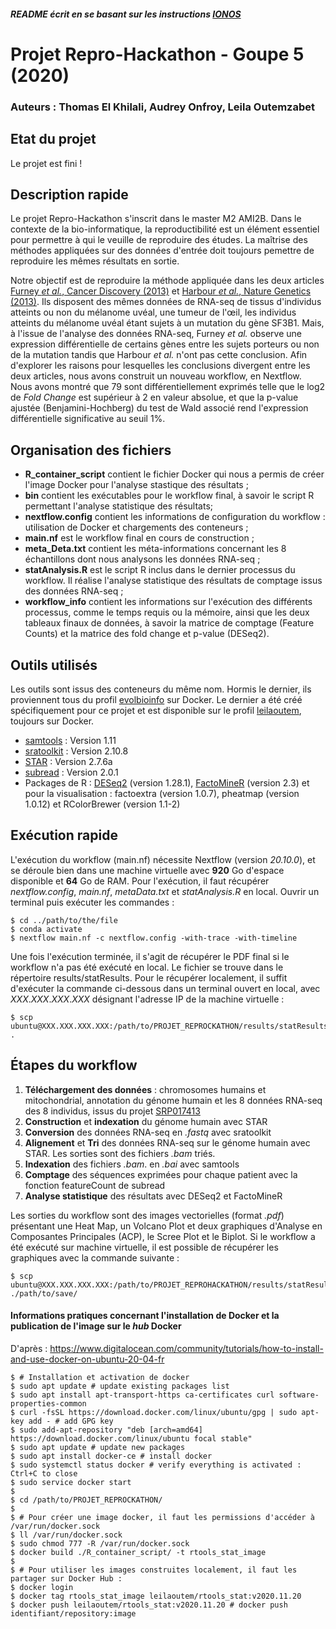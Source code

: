 ##### README écrit en se basant sur les instructions [IONOS](https://www.ionos.fr/digitalguide/sites-internet/developpement-web/fichier-readme/)
# Projet Repro-Hackathon - Goupe 5 (2020)
### Auteurs : Thomas El Khilali, Audrey Onfroy, Leila Outemzabet

## Etat du projet 
Le projet est fini !

## Description rapide
Le projet Repro-Hackathon s'inscrit dans le master M2 AMI2B. Dans le contexte de la bio-informatique, la reproductibilité est un élément essentiel pour permettre à qui le veuille de reproduire des études. La maîtrise des méthodes appliquées sur des données d'entrée doit toujours pemettre de reproduire les mêmes résultats en sortie.

Notre objectif est de reproduire la méthode appliquée dans les deux articles [Furney *et al.*, Cancer Discovery (2013)](https://www.ncbi.nlm.nih.gov/pmc/articles/PMC5321577/) et [Harbour *et al.*, Nature Genetics (2013)](https://www.ncbi.nlm.nih.gov/pmc/articles/PMC3789378/). Ils disposent des mêmes données de RNA-seq de tissus d'individus atteints ou non du mélanome uvéal, une tumeur de l'œil, les individus atteints du mélanome uvéal étant sujets à un mutation du gène SF3B1. Mais, à l'issue de l'analyse des données RNA-seq, Furney *et al.* observe une expression différentielle de certains gènes entre les sujets porteurs ou non de la mutation tandis que Harbour *et al.* n'ont pas cette conclusion. Afin d'explorer les raisons pour lesquelles les conclusions divergent entre les deux articles, nous avons construit un nouveau workflow, en Nextflow. Nous avons montré que 79 sont différentiellement exprimés telle que le log2 de *Fold Change* est supérieur à 2 en valeur absolue, et que la p-value ajustée (Benjamini-Hochberg) du test de Wald associé rend l'expression différentielle significative au seuil 1%.

## Organisation des fichiers
- **R_container_script** contient le fichier Docker qui nous a permis de créer l'image Docker pour l'analyse stastique des résultats ;
- **bin** contient les exécutables pour le workflow final, à savoir le script R permettant l'analyse statistique des résultats;
- **nextflow.config** contient les informations de configuration du workflow : utilisation de Docker et chargements des conteneurs ;
- **main.nf** est le workflow final en cours de construction ;
- **meta_Deta.txt** contient les méta-informations concernant les 8 échantillons dont nous analysons les données RNA-seq ;
- **statAnalysis.R** est le script R inclus dans le dernier processus du workflow. Il réalise l'analyse statistique des résultats de comptage issus des données RNA-seq ;
- **workflow_info** contient les informations sur l'exécution des différents processus, comme le temps requis ou la mémoire, ainsi que les deux tableaux finaux de données, à savoir la matrice de comptage (Feature Counts) et la matrice des fold change et p-value (DESeq2).

## Outils utilisés
Les outils sont issus des conteneurs du même nom. Hormis le dernier, ils proviennent tous du profil [evolbioinfo](https://hub.docker.com/u/evolbioinfo) sur Docker. Le dernier a été créé spécifiquement pour ce projet et est disponible sur le profil [leilaoutem](https://hub.docker.com/u/leilaoutem), toujours sur Docker.
* [samtools](https://github.com/samtools/samtools) : Version 1.11
* [sratoolkit](https://hpc.nih.gov/apps/sratoolkit.html) : Version 2.10.8
* [STAR](https://raw.githubusercontent.com/alexdobin/STAR/master/doc/STARmanual.pdf) : Version 2.7.6a
* [subread](https://bioconductor.org/packages/release/bioc/vignettes/Rsubread/inst/doc/SubreadUsersGuide.pdf) : Version 2.0.1
* Packages de R : [DESeq2](http://bioconductor.org/packages/release/bioc/html/DESeq2.html) (version 1.28.1), [FactoMineR](http://factominer.free.fr/index.html) (version 2.3) et pour la visualisation : factoextra (version 1.0.7), pheatmap (version 1.0.12) et RColorBrewer (version 1.1-2)

## Exécution rapide
L'exécution du workflow (main.nf) nécessite Nextflow (version *20.10.0*), et se déroule bien dans une machine virtuelle avec **920** Go d'espace disponible et **64** Go de RAM. Pour l'exécution, il faut récupérer *nextflow.config*, *main.nf*, *metaData.txt* et *statAnalysis.R* en local. Ouvrir un terminal puis exécuter les commandes :

```
$ cd ../path/to/the/file
$ conda activate
$ nextflow main.nf -c nextflow.config -with-trace -with-timeline
```

Une fois l'exécution terminée, il s'agit de récupérer le PDF final si le workflow n'a pas été exécuté en local. Le fichier se trouve dans le répertoire results/statResults. Pour le récupérer localement, il suffit d'exécuter la commande ci-dessous dans un terminal ouvert en local, avec $XXX.XXX.XXX.XXX$ désignant l'adresse IP de la machine virtuelle : 

```
$ scp ubuntu@XXX.XXX.XXX.XXX:/path/to/PROJET_REPROCKATHON/results/statResults/output.pdf .
```


## Étapes du workflow
1) **Téléchargement des données** : chromosomes humains et mitochondrial, annotation du génome humain et les 8 données RNA-seq des 8 individus, issus du projet [SRP017413](https://www.ncbi.nlm.nih.gov/sra/?term=SRP017413)
2) **Construction** et **indexation** du génome humain avec STAR
3) **Conversion** des données RNA-seq en *.fastq* avec sratoolkit
4) **Alignement** et **Tri** des données RNA-seq sur le génome humain avec STAR. Les sorties sont des fichiers *.bam* triés.
5) **Indexation** des fichiers *.bam*. en *.bai* avec samtools
5) **Comptage** des séquences exprimées pour chaque patient avec la fonction featureCount de subread
6) **Analyse statistique** des résultats avec DESeq2 et FactoMineR

Les sorties du workflow sont des images vectorielles (format *.pdf*) présentant une Heat Map, un Volcano Plot et deux graphiques d'Analyse en Composantes Principales (ACP), le Scree Plot et le Biplot. Si le workflow a été exécuté sur machine virtuelle, il est possible de récupérer les graphiques avec la commande suivante :
```
$ scp ubuntu@XXX.XXX.XXX.XXX:/path/to/PROJET_REPROHACKATHON/results/statResults/* ./path/to/save/
```

#### Informations pratiques concernant l'installation de Docker et la publication de l'image sur le *hub* Docker
D'après : https://www.digitalocean.com/community/tutorials/how-to-install-and-use-docker-on-ubuntu-20-04-fr
```
$ # Installation et activation de docker
$ sudo apt update # update existing packages list
$ sudo apt install apt-transport-https ca-certificates curl software-properties-common
$ curl -fsSL https://download.docker.com/linux/ubuntu/gpg | sudo apt-key add - # add GPG key
$ sudo add-apt-repository "deb [arch=amd64] https://download.docker.com/linux/ubuntu focal stable"
$ sudo apt update # update new packages
$ sudo apt install docker-ce # install docker
$ sudo systemctl status docker # verify everything is activated : Ctrl+C to close
$ sudo service docker start
$
$ cd /path/to/PROJET_REPROCKATHON/
$
$ # Pour créer une image docker, il faut les permissions d'accéder à /var/run/docker.sock
$ ll /var/run/docker.sock
$ sudo chmod 777 -R /var/run/docker.sock
$ docker build ./R_container_script/ -t rtools_stat_image
$
$ # Pour utiliser les images construites localement, il faut les partager sur Docker Hub :
$ docker login
$ docker tag rtools_stat_image leilaoutem/rtools_stat:v2020.11.20
$ docker push leilaoutem/rtools_stat:v2020.11.20 # docker push identifiant/repository:image
```
